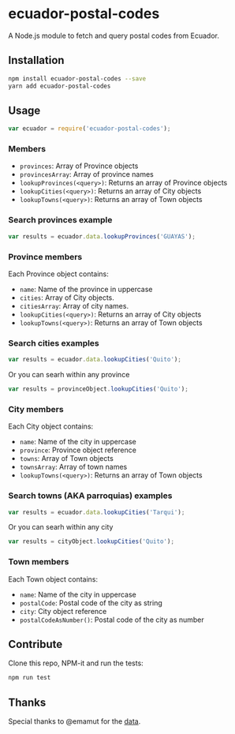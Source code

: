 # ecuador-postal-codes
A Node.js module to fetch and query postal codes from Ecuador.

## Installation 
```sh
npm install ecuador-postal-codes --save
yarn add ecuador-postal-codes
```

## Usage

```javascript
var ecuador = require('ecuador-postal-codes');
```

### Members

- `provinces`: Array of Province objects
- `provincesArray`: Array of province names
- `lookupProvinces(<query>)`: Returns an array of Province objects
- `lookupCities(<query>)`: Returns an array of City objects
- `lookupTowns(<query>)`: Returns an array of Town objects


### Search provinces example
```javascript
var results = ecuador.data.lookupProvinces('GUAYAS');
```

### Province members
Each Province object contains:

- `name`: Name of the province in uppercase
- `cities`: Array of City objects.
- `citiesArray`: Array of city names.
- `lookupCities(<query>)`: Returns an array of City objects
- `lookupTowns(<query>)`: Returns an array of Town objects

### Search cities examples
```javascript
var results = ecuador.data.lookupCities('Quito');
```

Or you can searh within any province

```javascript
var results = provinceObject.lookupCities('Quito');
```

### City members
Each City object contains:

- `name`: Name of the city in uppercase
- `province`: Province object reference
- `towns`: Array of Town objects
- `townsArray`: Array of town names
- `lookupTowns(<query>)`: Returns an array of Town objects

### Search towns (AKA parroquias) examples
```javascript
var results = ecuador.data.lookupCities('Tarqui');
```

Or you can searh within any city

```javascript
var results = cityObject.lookupCities('Quito');
```

### Town members
Each Town object contains:

- `name`: Name of the city in uppercase
- `postalCode`: Postal code of the city as string
- `city`: City object reference
- `postalCodeAsNumber()`: Postal code of the city as number

## Contribute

Clone this repo, NPM-it and run the tests:

```sh
npm run test
```

## Thanks

Special thanks to @emamut for the [data].

[data]: https://gist.github.com/emamut/6626d3dff58598b624a1
